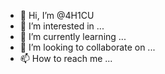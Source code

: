 - 👋 Hi, I’m @4H1CU
- 👀 I’m interested in ...
- 🌱 I’m currently learning ...
- 💞️ I’m looking to collaborate on ...
- 📫 How to reach me ...

<!---
4H1CU/4H1CU is a ✨ special ✨ repository because its `README.md` (this file) appears on your GitHub profile.
You can click the Preview link to take a look at your changes.
--->
